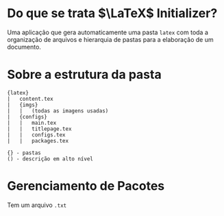 # Do que se trata $\LaTeX$ Initializer?

Uma aplicação que gera automaticamente uma pasta `latex` com toda a organização de arquivos e hierarquia de pastas para a elaboração de um documento.

# Sobre a estrutura da pasta

```
{latex}
|   content.tex
|   {imgs}
|   |   (todas as imagens usadas)
|   {configs}
|   |   main.tex
|   |   titlepage.tex
|   |   configs.tex
|   |   packages.tex

{} - pastas
() - descrição em alto nível
```

# Gerenciamento de Pacotes

Tem um arquivo `.txt`